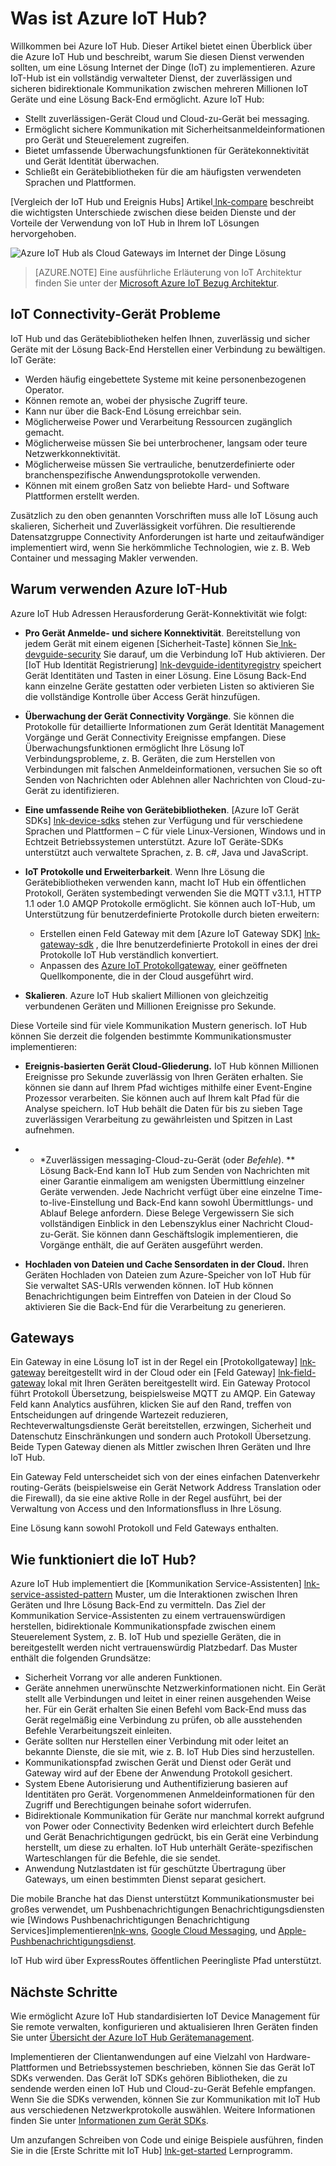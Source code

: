 <properties
 pageTitle="Azure IoT Hub Übersicht | Microsoft Azure"
 description="Übersicht über die IoT Hub Azure Service: Was ist Iot Hub, Gerät Connectivity, Internet Dinge Kommunikationsmuster und Kommunikationsmuster Service-Assistenten"
 services="iot-hub"
 documentationCenter=""
 authors="dominicbetts"
 manager="timlt"
 editor=""/>

<tags
 ms.service="iot-hub"
 ms.devlang="na"
 ms.topic="get-started-article"
 ms.tgt_pltfrm="na"
 ms.workload="na"
 ms.date="08/25/2016"
 ms.author="dobett"/>

# <a name="what-is-azure-iot-hub"></a>Was ist Azure IoT Hub?

Willkommen bei Azure IoT Hub. Dieser Artikel bietet einen Überblick über die Azure IoT Hub und beschreibt, warum Sie diesen Dienst verwenden sollten, um eine Lösung Internet der Dinge (IoT) zu implementieren. Azure IoT-Hub ist ein vollständig verwalteter Dienst, der zuverlässigen und sicheren bidirektionale Kommunikation zwischen mehreren Millionen IoT Geräte und eine Lösung Back-End ermöglicht. Azure IoT Hub:

- Stellt zuverlässigen-Gerät Cloud und Cloud-zu-Gerät bei messaging.
- Ermöglicht sichere Kommunikation mit Sicherheitsanmeldeinformationen pro Gerät und Steuerelement zugreifen.
- Bietet umfassende Überwachungsfunktionen für Gerätekonnektivität und Gerät Identität überwachen.
- Schließt ein Gerätebibliotheken für die am häufigsten verwendeten Sprachen und Plattformen.

[Vergleich der IoT Hub und Ereignis Hubs] Artikel[ lnk-compare] beschreibt die wichtigsten Unterschiede zwischen diese beiden Dienste und der Vorteile der Verwendung von IoT Hub in Ihrem IoT Lösungen hervorgehoben.

![Azure IoT Hub als Cloud Gateways im Internet der Dinge Lösung][img-architecture]

> [AZURE.NOTE] Eine ausführliche Erläuterung von IoT Architektur finden Sie unter der [Microsoft Azure IoT Bezug Architektur][lnk-refarch].

## <a name="iot-device-connectivity-challenges"></a>IoT Connectivity-Gerät Probleme

IoT Hub und das Gerätebibliotheken helfen Ihnen, zuverlässig und sicher Geräte mit der Lösung Back-End Herstellen einer Verbindung zu bewältigen. IoT Geräte:

- Werden häufig eingebettete Systeme mit keine personenbezogenen Operator.
- Können remote an, wobei der physische Zugriff teure.
- Kann nur über die Back-End Lösung erreichbar sein.
- Möglicherweise Power und Verarbeitung Ressourcen zugänglich gemacht.
- Möglicherweise müssen Sie bei unterbrochener, langsam oder teure Netzwerkkonnektivität.
- Möglicherweise müssen Sie vertrauliche, benutzerdefinierte oder branchenspezifische Anwendungsprotokolle verwenden.
- Können mit einem großen Satz von beliebte Hard- und Software Plattformen erstellt werden.

Zusätzlich zu den oben genannten Vorschriften muss alle IoT Lösung auch skalieren, Sicherheit und Zuverlässigkeit vorführen. Die resultierende Datensatzgruppe Connectivity Anforderungen ist harte und zeitaufwändiger implementiert wird, wenn Sie herkömmliche Technologien, wie z. B. Web Container und messaging Makler verwenden.

## <a name="why-use-azure-iot-hub"></a>Warum verwenden Azure IoT-Hub

Azure IoT Hub Adressen Herausforderung Gerät-Konnektivität wie folgt:

-   **Pro Gerät Anmelde- und sichere Konnektivität**. Bereitstellung von jedem Gerät mit einem eigenen [Sicherheit-Taste] können Sie[ lnk-devguide-security] Sie darauf, um die Verbindung IoT Hub aktivieren. Der [IoT Hub Identität Registrierung] [ lnk-devguide-identityregistry] speichert Gerät Identitäten und Tasten in einer Lösung. Eine Lösung Back-End kann einzelne Geräte gestatten oder verbieten Listen so aktivieren Sie die vollständige Kontrolle über Access Gerät hinzufügen.

-   **Überwachung der Gerät Connectivity Vorgänge**. Sie können die Protokolle für detaillierte Informationen zum Gerät Identität Management Vorgänge und Gerät Connectivity Ereignisse empfangen. Diese Überwachungsfunktionen ermöglicht Ihre Lösung IoT Verbindungsprobleme, z. B. Geräten, die zum Herstellen von Verbindungen mit falschen Anmeldeinformationen, versuchen Sie so oft Senden von Nachrichten oder Ablehnen aller Nachrichten von Cloud-zu-Gerät zu identifizieren.

-   **Eine umfassende Reihe von Gerätebibliotheken**. [Azure IoT Gerät SDKs] [ lnk-device-sdks] stehen zur Verfügung und für verschiedene Sprachen und Plattformen – C für viele Linux-Versionen, Windows und in Echtzeit Betriebssystemen unterstützt. Azure IoT Geräte-SDKs unterstützt auch verwaltete Sprachen, z. B. c#, Java und JavaScript.

-   **IoT Protokolle und Erweiterbarkeit**. Wenn Ihre Lösung die Gerätebibliotheken verwenden kann, macht IoT Hub ein öffentlichen Protokoll, Geräten systembedingt verwenden Sie die MQTT v3.1.1, HTTP 1.1 oder 1.0 AMQP Protokolle ermöglicht. Sie können auch IoT-Hub, um Unterstützung für benutzerdefinierte Protokolle durch bieten erweitern:

    - Erstellen einen Feld Gateway mit dem [Azure IoT Gateway SDK] [ lnk-gateway-sdk] , die Ihre benutzerdefinierte Protokoll in eines der drei Protokolle IoT Hub verständlich konvertiert. 
    - Anpassen des [Azure IoT Protokollgateway][protocol-gateway], einer geöffneten Quellkomponente, die in der Cloud ausgeführt wird.

-   **Skalieren**. Azure IoT Hub skaliert Millionen von gleichzeitig verbundenen Geräten und Millionen Ereignisse pro Sekunde.

Diese Vorteile sind für viele Kommunikation Mustern generisch. IoT Hub können Sie derzeit die folgenden bestimmte Kommunikationsmuster implementieren:

-   **Ereignis-basierten Gerät Cloud-Gliederung.** IoT Hub können Millionen Ereignisse pro Sekunde zuverlässig von Ihren Geräten erhalten. Sie können sie dann auf Ihrem Pfad wichtiges mithilfe einer Event-Engine Prozessor verarbeiten. Sie können auch auf Ihrem kalt Pfad für die Analyse speichern. IoT Hub behält die Daten für bis zu sieben Tage zuverlässigen Verarbeitung zu gewährleisten und Spitzen in Last aufnehmen.

-   * *Zuverlässigen messaging-Cloud-zu-Gerät (oder *Befehle*). ** Lösung Back-End kann IoT Hub zum Senden von Nachrichten mit einer Garantie einmaligem am wenigsten Übermittlung einzelner Geräte verwenden. Jede Nachricht verfügt über eine einzelne Time-to-live-Einstellung und Back-End kann sowohl Übermittlungs- und Ablauf Belege anfordern. Diese Belege Vergewissern Sie sich vollständigen Einblick in den Lebenszyklus einer Nachricht Cloud-zu-Gerät. Sie können dann Geschäftslogik implementieren, die Vorgänge enthält, die auf Geräten ausgeführt werden.

-   **Hochladen von Dateien und Cache Sensordaten in der Cloud.** Ihren Geräten Hochladen von Dateien zum Azure-Speicher von IoT Hub für Sie verwaltet SAS-URIs verwenden können. IoT Hub können Benachrichtigungen beim Eintreffen von Dateien in der Cloud So aktivieren Sie die Back-End für die Verarbeitung zu generieren.

## <a name="gateways"></a>Gateways

Ein Gateway in eine Lösung IoT ist in der Regel ein [Protokollgateway] [ lnk-gateway] bereitgestellt wird in der Cloud oder ein [Feld Gateway] [ lnk-field-gateway] lokal mit Ihren Geräten bereitgestellt wird. Ein Gateway Protocol führt Protokoll Übersetzung, beispielsweise MQTT zu AMQP. Ein Gateway Feld kann Analytics ausführen, klicken Sie auf den Rand, treffen von Entscheidungen auf dringende Wartezeit reduzieren, Rechteverwaltungsdienste Gerät bereitstellen, erzwingen, Sicherheit und Datenschutz Einschränkungen und sondern auch Protokoll Übersetzung. Beide Typen Gateway dienen als Mittler zwischen Ihren Geräten und Ihre IoT Hub.

Ein Gateway Feld unterscheidet sich von der eines einfachen Datenverkehr routing-Geräts (beispielsweise ein Gerät Network Address Translation oder die Firewall), da sie eine aktive Rolle in der Regel ausführt, bei der Verwaltung von Access und den Informationsfluss in Ihre Lösung.

Eine Lösung kann sowohl Protokoll und Feld Gateways enthalten.

## <a name="how-does-iot-hub-work"></a>Wie funktioniert die IoT Hub?

Azure IoT Hub implementiert die [Kommunikation Service-Assistenten] [ lnk-service-assisted-pattern] Muster, um die Interaktionen zwischen Ihren Geräten und Ihre Lösung Back-End zu vermitteln. Das Ziel der Kommunikation Service-Assistenten zu einem vertrauenswürdigen herstellen, bidirektionale Kommunikationspfade zwischen einem Steuerelement System, z. B. IoT Hub und spezielle Geräten, die in bereitgestellt werden nicht vertrauenswürdig Platzbedarf. Das Muster enthält die folgenden Grundsätze:

- Sicherheit Vorrang vor alle anderen Funktionen.
- Geräte annehmen unerwünschte Netzwerkinformationen nicht. Ein Gerät stellt alle Verbindungen und leitet in einer reinen ausgehenden Weise her. Für ein Gerät erhalten Sie einen Befehl vom Back-End muss das Gerät regelmäßig eine Verbindung zu prüfen, ob alle ausstehenden Befehle Verarbeitungszeit einleiten.
- Geräte sollten nur Herstellen einer Verbindung mit oder leitet an bekannte Dienste, die sie mit, wie z. B. IoT Hub Dies sind herzustellen.
- Kommunikationspfad zwischen Gerät und Dienst oder Gerät und Gateway wird auf der Ebene der Anwendung Protokoll gesichert.
- System Ebene Autorisierung und Authentifizierung basieren auf Identitäten pro Gerät. Vorgenommenen Anmeldeinformationen für den Zugriff und Berechtigungen beinahe sofort widerrufen.
- Bidirektionale Kommunikation für Geräte nur manchmal korrekt aufgrund von Power oder Connectivity Bedenken wird erleichtert durch Befehle und Gerät Benachrichtigungen gedrückt, bis ein Gerät eine Verbindung herstellt, um diese zu erhalten. IoT Hub unterhält Geräte-spezifischen Warteschlangen für die Befehle, die sie sendet.
- Anwendung Nutzlastdaten ist für geschützte Übertragung über Gateways, um einen bestimmten Dienst separat gesichert.

Die mobile Branche hat das Dienst unterstützt Kommunikationsmuster bei großes verwendet, um Pushbenachrichtigungen Benachrichtigungsdiensten wie [Windows Pushbenachrichtigungen Benachrichtigung Services]implementieren[lnk-wns], [Google Cloud Messaging][lnk-google-messaging], und [Apple-Pushbenachrichtigungsdienst][lnk-apple-push].

IoT Hub wird über ExpressRoutes öffentlichen Peeringliste Pfad unterstützt.

## <a name="next-steps"></a>Nächste Schritte

Wie ermöglicht Azure IoT Hub standardisierten IoT Device Management für Sie remote verwalten, konfigurieren und aktualisieren Ihren Geräten finden Sie unter [Übersicht der Azure IoT Hub Gerätemanagement][lnk-device-management].

Implementieren der Clientanwendungen auf eine Vielzahl von Hardware-Plattformen und Betriebssystemen beschrieben, können Sie das Gerät IoT SDKs verwenden. Das Gerät IoT SDKs gehören Bibliotheken, die zu sendende werden einen IoT Hub und Cloud-zu-Gerät Befehle empfangen. Wenn Sie die SDKs verwenden, können Sie zur Kommunikation mit IoT Hub aus verschiedenen Netzwerkprotokolle auswählen. Weitere Informationen finden Sie unter [Informationen zum Gerät SDKs][lnk-device-sdks].

Um anzufangen Schreiben von Code und einige Beispiele ausführen, finden Sie in die [Erste Schritte mit IoT Hub] [ lnk-get-started] Lernprogramm.

[img-architecture]: media/iot-hub-what-is-iot-hub/hubarchitecture.png


[lnk-get-started]: iot-hub-csharp-csharp-getstarted.md
[protocol-gateway]: https://github.com/Azure/azure-iot-protocol-gateway/blob/master/README.md
[lnk-service-assisted-pattern]: http://blogs.msdn.com/b/clemensv/archive/2014/02/10/service-assisted-communication-for-connected-devices.aspx "Dienst unterstützt Kommunikation, Blogbeitrag von Clemens Vasters"
[lnk-compare]: iot-hub-compare-event-hubs.md
[lnk-gateway]: iot-hub-protocol-gateway.md
[lnk-field-gateway]: iot-hub-devguide-endpoints.md#field-gateways
[lnk-devguide-identityregistry]: iot-hub-devguide-identity-registry.md
[lnk-devguide-security]: iot-hub-devguide-security.md
[lnk-wns]: https://msdn.microsoft.com/library/windows/apps/mt187203.aspx
[lnk-google-messaging]: https://developers.google.com/cloud-messaging/
[lnk-apple-push]: https://developer.apple.com/library/ios/documentation/NetworkingInternet/Conceptual/RemoteNotificationsPG/Chapters/ApplePushService.html#//apple_ref/doc/uid/TP40008194-CH100-SW9
[lnk-device-sdks]: https://github.com/Azure/azure-iot-sdks
[lnk-refarch]: http://download.microsoft.com/download/A/4/D/A4DAD253-BC21-41D3-B9D9-87D2AE6F0719/Microsoft_Azure_IoT_Reference_Architecture.pdf
[lnk-gateway-sdk]: https://github.com/Azure/azure-iot-gateway-sdk
[lnk-device-management]: iot-hub-device-management-overview.md
